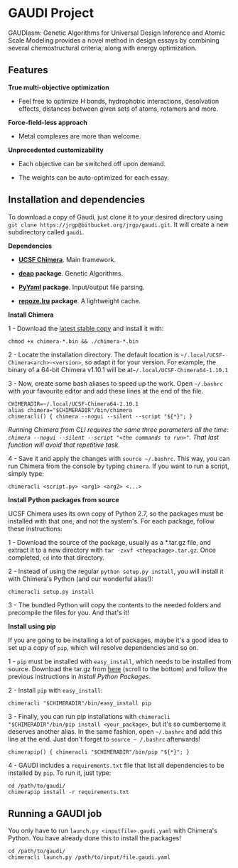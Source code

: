 # GAUDI Project
GAUDIasm: Genetic Algorithms for Universal Design Inference and Atomic Scale Modeling provides a novel method in design essays by combining several chemostructural criteria, along with energy optimization.

## Features
**True multi-objective optimization**

* Feel free to optimize H bonds, hydrophobic interactions, desolvation effects, distances between given sets of atoms, rotamers and more.

**Force-field-less approach**

* Metal complexes are more than welcome.

**Unprecedented customizability**

* Each objective can be switched off upon demand.

* The weights can be auto-optimized for each essay.

## Installation and dependencies
To download a copy of Gaudi, just clone it to your desired directory using `git clone https://jrgp@bitbucket.org/jrgp/gaudi.git`. It will create a new subdirectory called `gaudi`.

**Dependencies**

* **[UCSF Chimera](http://www.cgl.ucsf.edu/chimera/download.html)**. Main framework.

* **[deap](https://pypi.python.org/pypi/deap/) package**. Genetic Algorithms.

* **[PyYaml](http://pyyaml.org/wiki/PyYAML) package**. Input/output file parsing.

* **[repoze.lru](https://pypi.python.org/pypi/repoze.lru/) package**. A lightweight cache.

**Install Chimera**

1 - Download the [latest stable copy](http://www.cgl.ucsf.edu/chimera/download.html) and install it with:

    chmod +x chimera-*.bin && ./chimera-*.bin

2 - Locate the installation directory. The default location is `~/.local/UCSF-Chimera<arch>-<version>`, so adapt it for your version. For example, the binary of a 64-bit Chimera v1.10.1 will be at`~/.local/UCSF-Chimera64-1.10.1`

3 - Now, create some bash aliases to speed up the work. Open `~/.bashrc` with your favourite editor and add these lines at the end of the file.

    CHIMERADIR=~/.local/UCSF-Chimera64-1.10.1
    alias chimera="$CHIMERADIR"/bin/chimera
    chimeracli() { chimera --nogui --silent --script "${*}"; }

*Running Chimera from CLI requires the same three parameters all the time: `chimera --nogui --silent --script "<the commands to run>"`. That last function will avoid that repetitive task.*

4 - Save it and apply the changes with `source ~/.bashrc`. This way, you can run Chimera from the console by typing `chimera`. If you want to run a script, simply type:

    chimeracli <script.py> <arg1> <arg2> <...>

**Install Python packages from source**

UCSF Chimera uses its own copy of Python 2.7, so the packages must be installed with that one, and not the system's. For each package, follow these instructions:

1 - Download the source of the package, usually as a *.tar.gz file, and extract it to a new directory with `tar -zxvf <thepackage>.tar.gz`. Once completed, `cd` into that directory.

2 - Instead of using the regular `python setup.py install`, you will install it with Chimera's Python (and our wonderful alias!): 

    chimeracli setup.py install

3 - The bundled Python will copy the contents to the needed folders and precompile the files for you. And that's it!

**Install using pip**

If you are going to be installing a lot of packages, maybe it's a good idea to set up a copy of `pip`, which will resolve dependencies and so on.

1 - `pip` must be installed with `easy_install`, which needs to be installed from source. Download the tar.gz from [here](https://pypi.python.org/pypi/setuptools) (scroll to the bottom) and follow the previous instructions in *Install Python Packages*.

2 - Install `pip` with `easy_install`: 

    chimeracli "$CHIMERADIR"/bin/easy_install pip

3 - Finally, you can run pip installations with `chimeracli "$CHIMERADIR"/bin/pip install <your_package>`, but it's so cumbersome it deserves another alias. In the same fashion, open `~/.bashrc` and add this line at the end. Just don't forget to `source ~ /.bashrc` afterwards! 

    chimerapip() { chimeracli "$CHIMERADIR"/bin/pip "${*}"; }

4 - GAUDI includes a `requirements.txt` file that list all dependencies to be installed by `pip`. To run it, just type: 
    
    cd /path/to/gaudi/
    chimerapip install -r requirements.txt 


## Running a GAUDI job
You only have to run `launch.py <inputfile>.gaudi.yaml` with Chimera's Python. You have already done this to install the packages!

    cd /path/to/gaudi/
    chimeracli launch.py /path/to/input/file.gaudi.yaml

